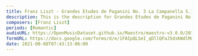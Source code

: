 ```yaml
---
title: Franz Liszt - Grandes Etudes de Paganini No. 3 La Campanella S.141, 3 (5)
description: This is the description for Grandes Etudes de Paganini No. 3 La Campanella S.141, 3 by Franz Liszt
composers: [Franz Liszt]
periods: [Romantic]
audioURL: https://OpenMusicDataset.github.io/Maestro/maestro-v3.0.0/2017/MIDI-Unprocessed_054_PIANO054_MID--AUDIO-split_07-07-17_Piano-e_1-02_wav--3.midi
formURL: https://docs.google.com/forms/d/e/1FAIpQLSeI_qDllQFaJ5dsKWdlMufzFtJcCkpnWtlfU6rmfT6Eb6ob_Q/viewform
date: 2021-08-08T07:43:13-06:00
---
```

